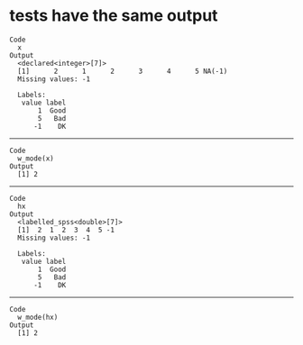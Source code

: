 # tests have the same output

    Code
      x
    Output
      <declared<integer>[7]>
      [1]      2      1      2      3      4      5 NA(-1)
      Missing values: -1
      
      Labels:
       value label
           1  Good
           5   Bad
          -1    DK

---

    Code
      w_mode(x)
    Output
      [1] 2

---

    Code
      hx
    Output
      <labelled_spss<double>[7]>
      [1]  2  1  2  3  4  5 -1
      Missing values: -1
      
      Labels:
       value label
           1  Good
           5   Bad
          -1    DK

---

    Code
      w_mode(hx)
    Output
      [1] 2


